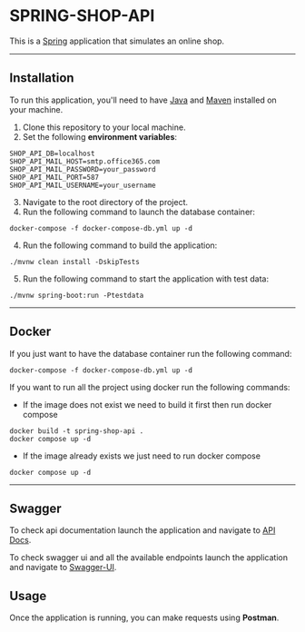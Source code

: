 # SPRING-SHOP-API

This is a [Spring](https://spring.io/) application that simulates an online shop.

---

## Installation

To run this application, you'll need to have [Java](https://www.java.com/en/download/) and [Maven](https://maven.apache.org/) installed on your machine.

1. Clone this repository to your local machine.
2. Set the following **environment variables**:
```
SHOP_API_DB=localhost
SHOP_API_MAIL_HOST=smtp.office365.com
SHOP_API_MAIL_PASSWORD=your_password
SHOP_API_MAIL_PORT=587
SHOP_API_MAIL_USERNAME=your_username
```
3. Navigate to the root directory of the project.
4. Run the following command to launch the database container:
```
docker-compose -f docker-compose-db.yml up -d
```
4. Run the following command to build the application:
```
./mvnw clean install -DskipTests
```
5. Run the following command to start the application with test data:
```
./mvnw spring-boot:run -Ptestdata     
```

---

## Docker

If you just want to have the database container run the following command:
```
docker-compose -f docker-compose-db.yml up -d
```

If you want to run all the project using docker run the following commands:
- If the image does not exist we need to build it first then run docker compose
```
docker build -t spring-shop-api .
docker compose up -d
```
- If the image already exists we just need to run docker compose
```
docker compose up -d
```

---

## Swagger
To check api documentation launch the application and navigate to
[API Docs](http://localhost:8080/v3/api-docs).

To check swagger ui and all the available endpoints launch the application and navigate to [Swagger-UI](http://localhost:8080/swagger-ui/index.html#/).

## Usage

Once the application is running, you can make requests using **Postman**.
